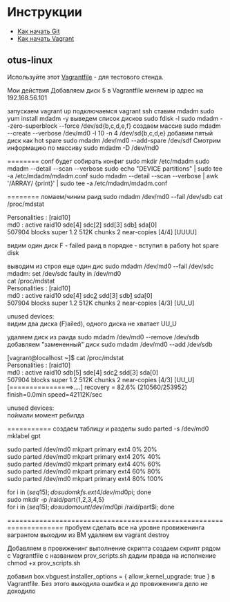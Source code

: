 # Инструкции

* [Как начать Git](git_quick_start.md)
* [Как начать Vagrant](vagrant_quick_start.md)

## otus-linux

Используйте этот [Vagrantfile](Vagrantfile) - для тестового стенда.

Мои действия 
Добавляем диск 5 в Vagrantfile
меняем ip адрес на 192.168.56.101

запускаем vagrant up
подключаемся vagrant ssh
ставим mdadm
sudo yum install mdadm -y
выведем список дисков
sudo fdisk -l
sudo mdadm --zero-superblock --force /dev/sd{b,c,d,e,f}
создаем массив
sudo mdadm --create --verbose /dev/md0 -l 10 -n 4 /dev/sd{b,c,d,e} 
добавим пятый диск как hot spare
sudo mdadm /dev/md0 --add-spare /dev/sdf
Смотрим информацию по массиву
sudo mdadm -D /dev/md0 

======== conf
будет собирать конфиг
sudo mkdir /etc/mdadm
sudo mdadm --detail --scan --verbose
sudo echo "DEVICE partitions" | sudo tee -a /etc/mdadm/mdadm.conf
sudo mdadm --detail --scan --verbose | awk '/ARRAY/ {print}' | sudo tee -a /etc/mdadm/mdadm.conf

======== ломаем/чиним раид
sudo mdadm /dev/md0 --fail /dev/sdb
cat /proc/mdstat

Personalities : [raid10]                                             
md0 : active raid10 sde[4] sdc[2] sdd[3] sdb[1](F) sda[0]            
      507904 blocks super 1.2 512K chunks 2 near-copies [4/4] [UUUU] 

видим один диск F - failed
раид в порядке - вступил в работу hot spare disk

выводим из строя еще один дис
sudo mdadm /dev/md0 --fail /dev/sdc           
mdadm: set /dev/sdc faulty in /dev/md0                               
cat /proc/mdstat                              
Personalities : [raid10]                                             
md0 : active raid10 sde[4] sdc[2](F) sdd[3] sdb[1](F) sda[0]         
      507904 blocks super 1.2 512K chunks 2 near-copies [4/3] [UU_U] 
                                                                     
unused devices: <none>                                               
видим два диска (F)ailed), одного диска не хватает UU_U

удаляем диск из раида
sudo mdadm /dev/md0 --remove /dev/sdb
добавляем "замененный" диск
sudo mdadm /dev/md0 --add /dev/sdb

[vagrant@localhost ~]$ cat /proc/mdstat                                                         
Personalities : [raid10]                                                                        
md0 : active raid10 sdb[5] sde[4] sdc[2](F) sdd[3] sda[0]                                       
      507904 blocks super 1.2 512K chunks 2 near-copies [4/3] [UU_U]                            
      [================>....]  recovery = 82.6% (210560/253952) finish=0.0min speed=42112K/sec  
                                                                                                
unused devices: <none>                                                                          
поймали момент ребилда

=========== создаем таблицу и разделы
sudo parted -s /dev/md0 mklabel gpt

sudo parted /dev/md0 mkpart primary ext4 0% 20%                   
sudo parted /dev/md0 mkpart primary ext4 20% 40%                  
sudo parted /dev/md0 mkpart primary ext4 40% 60%                  
sudo parted /dev/md0 mkpart primary ext4 60% 80%                  
sudo parted /dev/md0 mkpart primary ext4 80% 100%                 

for i in $(seq 1 5); do sudo mkfs.ext4 /dev/md0p$i; done          
sudo mkdir -p /raid/part{1,2,3,4,5}                               
for i in $(seq 1 5); do sudo mount /dev/md0p$i /raid/part$i; done 

====================================================================
пробуем сделать все на уровне провиженинга вагрантом
выходим из ВМ
удаляем вм
vagrant destroy

Добавляем в провиженинг выполнение скрипта
создаем скрипт рядом с Vagrantfile с названием prov_scripts.sh
дадим правда на исполнение
chmod +x prov_scripts.sh

добавил 
box.vbguest.installer_options = { allow_kernel_upgrade: true }
в Vagrantfile. Без этого выходила ошибка и до провиженинга дело не доходило

